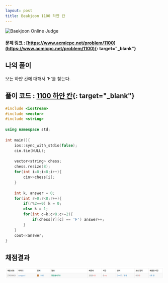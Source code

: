 ```yaml
---
layout: post
title: Beakjoon 1100 하얀 칸
---
```


![Baekjoon Online Judge](https://onlinejudgeimages.s3-ap-northeast-1.amazonaws.com/images/boj-og-1200.png)

#### 문제 링크 : [https://www.acmicpc.net/problem/1100](https://www.acmicpc.net/problem/1100){: target="_blank"}


## 나의 풀이                   
모든 하얀 칸에 대해서 'F'를 찾는다.                                

## 풀이 코드 : [1100 하얀 칸](https://github.com/sun-pyo/algorithm/blob/main/Beakjoon/1100.cpp){: target="_blank"}

```c++
#include <iostream>
#include <vector>
#include <string>

using namespace std;

int main(){
    ios::sync_with_stdio(false);
    cin.tie(NULL);

    vector<string> chess;
    chess.resize(8);
    for(int i=0;i<8;i++){
        cin>>chess[i];
    }

    int k, answer = 0;
    for(int r=0;r<8;r++){
        if(r%2==0) k = 0;
        else k = 1;
        for(int c=k;c<8;c+=2){
            if(chess[r][c] == 'F') answer++;
        }
    }
    cout<<answer;
}
```


## 채점결과
![49993](\algorithm\img\beakjoon_1100.PNG)
